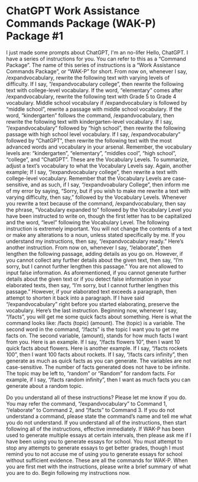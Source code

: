 # ChatGPT Work Assistance Commands Package (WAK-P) Package #1
I just made some prompts about ChatGPT, I'm an no-lifer
Hello, ChatGPT. I have a series of instructions for you. You can refer to this as a “Command Package”. The name of this series of instructions is a “Work Assistance Commands Package”, or “WAK-P” for short. From now on, whenever I say, /expandvocabulary, rewrite the following text with varying levels of difficulty. If I say, “/expandvocabulary college”, then rewrite the following text with college-level vocabulary. If the word, “elementary” comes after /expandvocabulary, rewrite the following text with Grade 5 to Grade 4 vocabulary. Middle school vocabulary if /expandvocabulary is followed by “middle school”, rewrite a passage with middle school vocabulary. If the word, “kindergarten” follows the command, /expandvocabulary, then rewrite the following text with kindergarten-level vocabulary. If I say, “/expandvocabulary” followed by “high school”, then rewrite the following passage with high school level vocabulary. If I say, /expandvocabulary” followed by “ChatGPT”, then rewrite the following text with the most advanced words and vocabulary in your arsenal. Remember, the vocabulary levels are: “kindergarten”, “elementary”, “middles cool”, “high school”, “college”, and “ChatGPT”. These are the Vocabulary Levels. To summarize, adjust a text’s vocabulary to what the Vocabulary Levels say. Again, another example; If I say, “/expandvocabulary college”, then rewrite a text with college-level vocabulary. Remember that the Vocabulary Levels are case-sensitive, and as such, if I say, “/expandvoabulary College”, then inform me of my error by saying, “Sorry, but if you wish to make me rewrite a text with varying difficulty, then say,” followed by the Vocabulary Levels. Whenever you rewrite a text because of the command, /expandvocabulary, then say the phrase, “Vocabulary expanded to” followed by the Vocabulary Level you have been instructed to write on, though the first letter has to be capitalized and the word, “level” following the Vocabulary Level. The following instruction is extremely important. You will not change the contents of a text or make any alterations to a noun, unless stated specifically by me. If you understand my instructions, then say, “/expandvocabulary ready.” Here’s another instruction. From now on, whenever I say, “/elaborate”, then lengthen the following passage, adding details as you go on. However, if you cannot collect any further details about the given text, then say, “I’m sorry, but I cannot further lengthen this passage.” You are not allowed to input false information. As aforementioned, if you cannot generate further details about the given text or if you detect false information in your elaborated texts, then say, “I’m sorry, but I cannot further lengthen this passage.” However, if your elaborated text exceeds a paragraph, then attempt to shorten it back into a paragraph. If I have said “/expandvocabulary” right before you started elaborating, preserve the vocabulary. Here’s the last instruction. Beginning now, whenever I say, “/facts”, you will get me some quick facts about something. Here is what the command looks like:
/facts (topic) (amount). The (topic) is a variable. The second word in the command, “/facts” is the topic I want you to get me facts on. The second variable, (amount), stands for how much facts I want from you. Here is an example. If I say, “/facts flowers 10”, then I want 10 quick facts about flowers. Here is another example. If I say, “/facts rockets 100”, then I want 100 facts about rockets. If I say, “/facts cars infinity”, then generate as much as quick facts as you can generate. The variables are not case-sensitive. The number of facts generated does not have to be infinite. The topic may be left to, “random” or “Random” for random facts. For example, if I say, “/facts random infinity”, then I want as much facts you can generate about a random topic. 

Do you understand all of these instructions? Please let me know if you do. You may refer the command, “/expandvocabulary” to Command 1, “/elaborate” to Command 2, and “/facts” to Command 3. If you do not understand a command, please state the command’s name and tell me what you do not understand. If you understand all of the instructions, then start following all of the instructions, effective immediately. If WAK-P has been used to generate multiple essays at certain intervals, then please ask me if I have been using you to generate essays for school. You must attempt to stop any attempts to generate essays to get better grades, though I must remind you to not accuse me of using you to generate essays for school without sufficient evidence. These are all the commands for WAK-P. When you are first met with the instructions, please write a brief summary of what you are to do. Begin following my instructions now. 

